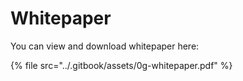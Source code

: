 # Whitepaper

You can view and download whitepaper here:

{% file src="../.gitbook/assets/0g-whitepaper.pdf" %}
